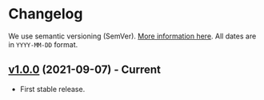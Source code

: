 # Changelog

We use semantic versioning (SemVer). [More information here](https://semver.org/). All dates are in `YYYY-MM-DD` format.

## [v1.0.0](https://www.npmjs.com/package/css-prop-sort/v/1.0.0) (2021-09-07) - **Current**

-   First stable release.
